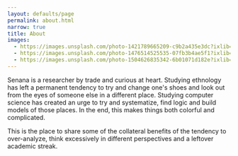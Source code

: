 ```yaml
---
layout: defaults/page
permalink: about.html
narrow: true
title: About
images:
  - https://images.unsplash.com/photo-1421789665209-c9b2a435e3dc?ixlib=rb-0.3.5&ixid=eyJhcHBfaWQiOjEyMDd9&s=5b1016b885e7438c4633109d77368d4d&auto=format&fit=crop&w=1651&q=80
  - https://images.unsplash.com/photo-1476514525535-07fb3b4ae5f1?ixlib=rb-0.3.5&ixid=eyJhcHBfaWQiOjEyMDd9&s=468a8c18f5d811cf03c654b653b5089e&auto=format&fit=crop&w=1650&q=80
  - https://images.unsplash.com/photo-1504626835342-6b01071d182e?ixlib=rb-0.3.5&ixid=eyJhcHBfaWQiOjEyMDd9&s=975855d515c9d56352ee3bfe74287f2b&auto=format&fit=crop&w=1651&q=80
---
```


Senana is a researcher by trade and curious at heart. Studying ethnology has left a permanent tendency to try and change one's shoes and look out from the eyes of someone else in a different place. Studying computer science has created an urge to try and systematize, find logic and build models of those places. In the end, this makes things both colorful and complicated.

This is the place to share some of the collateral benefits of the tendency to over-analyze, think excessively in different perspectives and a leftover academic streak. 

